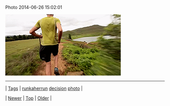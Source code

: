 <!--
title: Photo 2014-06-26 15
date: 2020-06-28T15:27:00.337Z
tags: runkaherrun, decision, photo
-->


Photo 2014-06-26 15:02:01

![](89965213511-0.gif)

<!--BOTTOM-POST-NAVIGATION-->
---

| [Tags](tags.md) | [runkaherrun](tag-runkaherrun.md) [decision](tag-decision.md) [photo](tag-photo.md) |

| [Newer](89952388222.md) | [Top](index.md) | [Older](89983652764.md) |